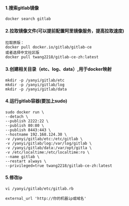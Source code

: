 #### 1.搜索gitlab镜像

```
docker search gitlab
```

#### 2.拉取镜像文件(可以提前配置阿里镜像服务，提高拉取速度)

```
拉取原版：
docker pull docker.io/gitlab/gitlab-ce
或者选择中文社区版
docker pull twang2218/gitlab-ce-zh:latest
```

#### 3.创建相关目录（etc、log、data）,用于docker映射

```
mkdir -p /yanyi/gitlab/etc
mkdir -p /yanyi/gitlab/log
mkdir -p /yanyi/gitlab/data
```

#### 4.运行gitlab容器(要加上sudo)

```
sudo docker run \
--detach \
--publish 2222:22 \
--publish 80:80 \
--publish 8443:443 \
--hostname 192.168.124.30 \
-v /yanyi/gitlab/etc:/etc/gitlab \
-v /yanyi/gitlab/log:/var/log/gitlab \
-v /yanyi/gitlab/data:/var/opt/gitla \
-v /etc/localtime:/etc/localtime:ro \
--name gitlab \
--restart always \
--privileged=true twang2218/gitlab-ce-zh:latest 
```

#### 5.修改ip

```
vi /yanyi/gitlab/etc/gitlab.rb
```

```
external_url 'http://你的机器ip或域名'
```

